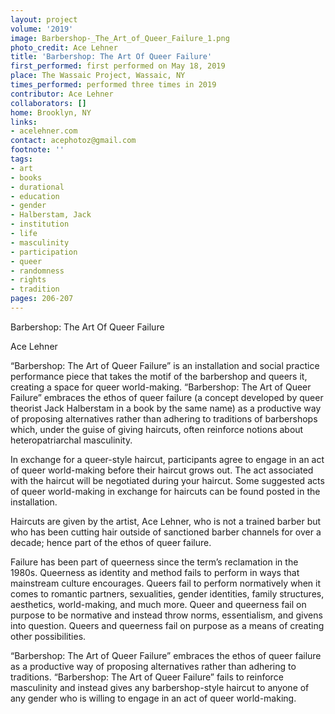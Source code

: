 ```yaml
---
layout: project
volume: '2019'
image: Barbershop-_The_Art_of_Queer_Failure_1.png
photo_credit: Ace Lehner
title: 'Barbershop: The Art Of Queer Failure'
first_performed: first performed on May 18, 2019
place: The Wassaic Project, Wassaic, NY
times_performed: performed three times in 2019
contributor: Ace Lehner
collaborators: []
home: Brooklyn, NY
links:
- acelehner.com
contact: acephotoz@gmail.com
footnote: ''
tags:
- art
- books
- durational
- education
- gender
- Halberstam, Jack
- institution
- life
- masculinity
- participation
- queer
- randomness
- rights
- tradition
pages: 206-207
---
```


Barbershop: The Art Of Queer Failure

Ace Lehner

“Barbershop: The Art of Queer Failure” is an installation and social practice performance piece that takes the motif of the barbershop and queers it, creating a space for queer world-making. “Barbershop: The Art of Queer Failure” embraces the ethos of queer failure (a concept developed by queer theorist Jack Halberstam in a book by the same name) as a productive way of proposing alternatives rather than adhering to traditions of barbershops which, under the guise of giving haircuts, often reinforce notions about heteropatriarchal masculinity.

In exchange for a queer-style haircut, participants agree to engage in an act of queer world-making before their haircut grows out. The act associated with the haircut will be negotiated during your haircut. Some suggested acts of queer world-making in exchange for haircuts can be found posted in the installation.

Haircuts are given by the artist, Ace Lehner, who is not a trained barber but who has been cutting hair outside of sanctioned barber channels for over a decade; hence part of the ethos of queer failure.

Failure has been part of queerness since the term’s reclamation in the 1980s. Queerness as identity and method fails to perform in ways that mainstream culture encourages. Queers fail to perform normatively when it comes to romantic partners, sexualities, gender identities, family structures, aesthetics, world-making, and much more. Queer and queerness fail on purpose to be normative and instead throw norms, essentialism, and givens into question. Queers and queerness fail on purpose as a means of creating other possibilities.

“Barbershop: The Art of Queer Failure” embraces the ethos of queer failure as a productive way of proposing alternatives rather than adhering to traditions. “Barbershop: The Art of Queer Failure” fails to reinforce masculinity and instead gives any barbershop-style haircut to anyone of any gender who is willing to engage in an act of queer world-making.
